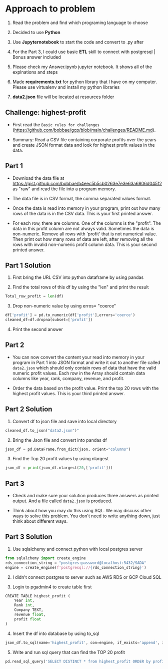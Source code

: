 # Approach to problem

1. Read the problem and find which programing language to choose

2. Decided to use **Python**

3. Use **Jupyternotebook** to start the code and convert to .py after

4. For the Part 3, I could use basic **ETL** skill to connect with postgresql | Bonus answer included

5. Please check my Answer.ipynb jupyter notebook. It shows all of the explnations and steps

6. Made **requirements.txt** for python library that I have on my computer. Please use virtualenv and install my python libraries

7. **data2.json** file will be located at resources folder


## Challenge: highest-profit

* First read the `Basic rules for challenges` (https://github.com/bobbae/gcp/blob/main/challenges/README.md).

* Summary: Read a CSV file containing corporate profits over the years and create JSON format data and look for highest profit values in the data.

## Part 1

* Download the data file at https://gist.github.com/bobbae/b4eec5b5cb0263e7e3e63a6806d045f2 as "raw" and read the file into a program memory.  

* The data file is in CSV format, the
comma separated values format.  

* Once the data is read into memory in your program, print out how many rows of the data is in the CSV data. This is your first printed answer.

* For each row, there are columns.  One of the columns is the "profit".  The data in this profit column
are not always valid.  Sometimes the data is non-numeric.  Remove all rows with 'profit' that is not numerical value. Then
print out how many rows of data are left, after removing all the rows with invalid non-numeric profit column data.  This is your second printed answer.

## Part 1 Solution

1. First bring the URL CSV into python dataframe by using pandas

2. Find the total rows of this df by using the "len" and print the result

```python
Total_row_profit = len(df)
```

3. Drop non-numeric value by using erros= "coerce" 

```python
df['profit'] = pd.to_numeric(df['profit'],errors='coerce')
cleaned_df=df.dropna(subset=['profit'])
```
4. Print the second answer

## Part 2

* You can now convert the content your read into memory in your program in Part 1 into JSON format and write it out to another file called `data2.json` which should only contain rows of data that have the valid numeric profit values. Each row in the Array should contain data columns like year, rank, company, revenue, and profit.

* Order the data based on the profit value.  Print the top 20 rows with the highest profit values. This is your third printed answer.

## Part 2 Solution

1. Convert df to json file and save into local directory

```python
cleaned_df.to_json("data2.json")"
```

2. Bring the Json file and convert into pandas df

```python
json_df = pd.DataFrame.from_dict(json, orient="columns")
```

3. Find the Top 20 profit values by using nlargest

```python
json_df = print(json_df.nlargest(20,['profit']))
```

## Part 3

* Check and make sure your solution produces three answers as printed output. And a file called `data2.json` is produced.

* Think about how you may do this using SQL.  We may discuss other ways to solve this problem.  You don't need to write anything down, just think about different ways.

## Part 3 Solution

1. Use sqlalchemy and connect python with local postgres server

```python
from sqlalchemy import create_engine
rds_connection_string = "postgres:password@localhost:5432/SADA"
engine = create_engine(f'postgresql://{rds_connection_string}')
```

2. I didn't connect postgres to server such as AWS RDS or GCP Cloud SQL

3. Login to pgadmin4 to create table first

```python
CREATE TABLE highest_profit (
	Year int,
	Rank int,
	Company TEXT,
	revenue float,
	profit float
)
```
4. Insert the df into database by using to_sql

```python
json_df.to_sql(name='highest_profit', con=engine, if_exists='append', index=False)
```

5. Write and run sql query that can find the TOP 20 profit

```python
pd.read_sql_query('SELECT DISTINCT * from highest_profit ORDER by profit DESC LIMIT 20', con=engine)
```
